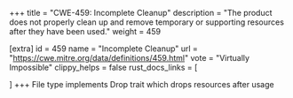 +++
title = "CWE-459: Incomplete Cleanup"
description	= "The product does not properly clean up and remove temporary or supporting resources after they have been used."
weight = 459

[extra]
id = 459
name = "Incomplete Cleanup"
url = "https://cwe.mitre.org/data/definitions/459.html"
vote = "Virtually Impossible"
clippy_helps = false
rust_docs_links = [
	
]
+++
File type implements Drop trait which drops resources after usage
